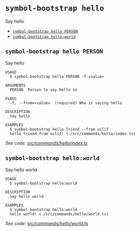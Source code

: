 `symbol-bootstrap hello`
========================

Say hello

* [`symbol-bootstrap hello PERSON`](#symbol-bootstrap-hello-person)
* [`symbol-bootstrap hello:world`](#symbol-bootstrap-helloworld)

## `symbol-bootstrap hello PERSON`

Say hello

```
USAGE
  $ symbol-bootstrap hello PERSON -f <value>

ARGUMENTS
  PERSON  Person to say hello to

FLAGS
  -f, --from=<value>  (required) Who is saying hello

DESCRIPTION
  Say hello

EXAMPLES
  $ symbol-bootstrap hello friend --from oclif
  hello friend from oclif! (./src/commands/hello/index.ts)
```

_See code: [src/commands/hello/index.ts](https://github.com/nemneshia/symbol-bootstrap/blob/v2.0.0/src/commands/hello/index.ts)_

## `symbol-bootstrap hello:world`

Say hello world

```
USAGE
  $ symbol-bootstrap hello:world

DESCRIPTION
  Say hello world

EXAMPLES
  $ symbol-bootstrap hello:world
  hello world! (./src/commands/hello/world.ts)
```

_See code: [src/commands/hello/world.ts](https://github.com/nemneshia/symbol-bootstrap/blob/v2.0.0/src/commands/hello/world.ts)_
